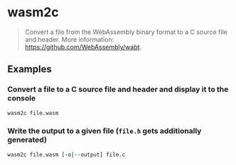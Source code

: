 # wasm2c

> Convert a file from the WebAssembly binary format to a C source file and header. More information: <https://github.com/WebAssembly/wabt>.

## Examples

### Convert a file to a C source file and header and display it to the console

```bash
wasm2c file.wasm
```

### Write the output to a given file (`file.h` gets additionally generated)

```bash
wasm2c file.wasm [-o|--output] file.c
```

